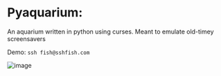 # Pyaquarium:

An aquarium written in python using curses. Meant to emulate old-timey screensavers

Demo: `ssh fish@sshfish.com`

![image](https://github.com/skyler-ferrante/pyaquarium/assets/24577503/32aede3c-b781-49f1-a43d-8a040459831a)
